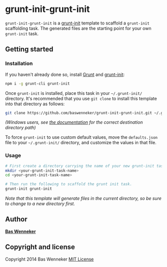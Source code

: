 # grunt-init-grunt-init

`grunt-init-grunt-init` is a [grunt-init](http://gruntjs.com/project-scaffolding) template to scaffold a `grunt-init` scaffolding task. The generated files are the starting point for your own `grunt-init` task.

## Getting started

### Installation
If you haven't already done so, install [Grunt](http://gruntjs.com) and [grunt-init](http://gruntjs.com/project-scaffolding):

``` bash
npm i -g grunt-cli grunt-init
```

Once `grunt-init` is installed, place this task in your `~/.grunt-init/` directory. It's recommended that you use `git clone` to install this template into that directory as follows:

```bash
git clone https://github.com/baswenneker/grunt-init-grunt-init.git ~/.grunt-init/grunt-init
```

_(Windows users, see [the documentation](http://gruntjs.com/project-scaffolding#installing-templates) for the correct destination directory path)_

To force `grunt-init` to use custom default values, move the `defaults.json` file to your `~/.grunt-init/` directory, and customize the values in that file.

### Usage

```bash
# First create a directory carrying the name of your new grunt-init task
mkdir <your-grunt-init-task-name>
cd <your-grunt-init-task-name>

# Then run the following to scaffold the grunt init task.
grunt-init grunt-init
```

_Note that this template will generate files in the current directory, so be sure to change to a new directory first._

## Author

**[Bas Wenneker](http://github.com/baswenneker)**

## Copyright and license
Copyright 2014 Bas Wenneker
[MIT License](LICENSE-MIT)
